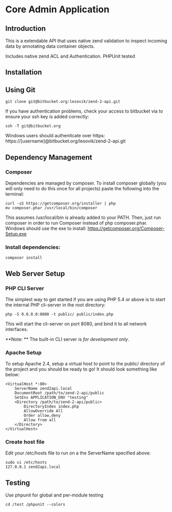 Core Admin Application
=======================

Introduction
------------

This is a extendable API that uses native zend validation to inspect incoming data by annotating data container objects. 

Includes native zend ACL and Authentication. PHPUnit tested

Installation
------------


Using Git
--------------------


    git clone git@bitbucket.org:lesovik/zend-2-api.git
    
If you have authentication problems, check your access to bitbucket via to ensure your ssh key is added correctly:

    ssh -T git@bitbucket.org   

Windows users should authenitcate over https: https://[username]@bitbucket.org/lesovik/zend-2-api.git

Dependency Management
--------------------
### Composer
Dependencies are managed by composer. To install composer globally (you will only need to do this once for all projects) paste 
the following into the terminal:

    curl -sS https://getcomposer.org/installer | php
    mv composer.phar /usr/local/bin/composer

This assumes /usr/local/bin is already added to your PATH. Then, just run composer in order to run Composer instead of php composer.phar. Windows should use the exe to install: https://getcomposer.org/Composer-Setup.exe

### Install dependencies:

    composer install



Web Server Setup
----------------

### PHP CLI Server

The simplest way to get started if you are using PHP 5.4 or above is to start the internal PHP cli-server in the root directory:

    php -S 0.0.0.0:8080 -t public/ public/index.php

This will start the cli-server on port 8080, and bind it to all network
interfaces.

**Note: ** The built-in CLI server is *for development only*.

### Apache Setup

To setup Apache 2.4, setup a virtual host to point to the public/ directory of the
project and you should be ready to go! It should look something like below:

    <VirtualHost *:80>
        ServerName zend2api.local
        DocumentRoot /path/to/zend-2-api/public
        SetEnv APPLICATION_ENV "testing"
        <Directory /path/to/zend-2-api/public>
            DirectoryIndex index.php
            AllowOverride All
            Order allow,deny
            Allow from all
        </Directory>
    </VirtualHost>

### Create host file 
Edit your /etc/hosts file to run on a the ServerName specified above:

    sudo vi /etc/hosts
    127.0.0.1 zend2api.local


Testing
----------------
Use phpunit for global and per-module testing

    cd /test /phpunit --colors